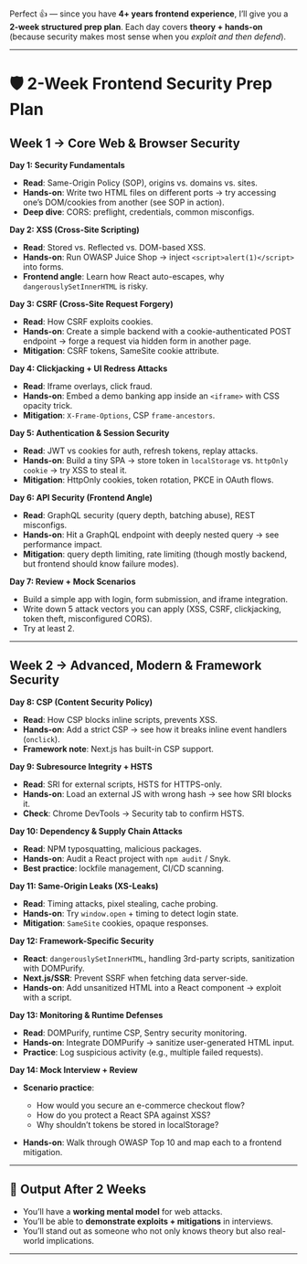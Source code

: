 Perfect 👍 — since you have **4+ years frontend experience**, I’ll give you a **2-week structured prep plan**.
Each day covers **theory + hands-on** (because security makes most sense when you *exploit and then defend*).

---

# 🛡️ 2-Week Frontend Security Prep Plan

## **Week 1 → Core Web & Browser Security**

**Day 1: Security Fundamentals**

* **Read**: Same-Origin Policy (SOP), origins vs. domains vs. sites.
* **Hands-on**: Write two HTML files on different ports → try accessing one’s DOM/cookies from another (see SOP in action).
* **Deep dive**: CORS: preflight, credentials, common misconfigs.

**Day 2: XSS (Cross-Site Scripting)**

* **Read**: Stored vs. Reflected vs. DOM-based XSS.
* **Hands-on**: Run OWASP Juice Shop → inject `<script>alert(1)</script>` into forms.
* **Frontend angle**: Learn how React auto-escapes, why `dangerouslySetInnerHTML` is risky.

**Day 3: CSRF (Cross-Site Request Forgery)**

* **Read**: How CSRF exploits cookies.
* **Hands-on**: Create a simple backend with a cookie-authenticated POST endpoint → forge a request via hidden form in another page.
* **Mitigation**: CSRF tokens, SameSite cookie attribute.

**Day 4: Clickjacking + UI Redress Attacks**

* **Read**: Iframe overlays, click fraud.
* **Hands-on**: Embed a demo banking app inside an `<iframe>` with CSS opacity trick.
* **Mitigation**: `X-Frame-Options`, CSP `frame-ancestors`.

**Day 5: Authentication & Session Security**

* **Read**: JWT vs cookies for auth, refresh tokens, replay attacks.
* **Hands-on**: Build a tiny SPA → store token in `localStorage` vs. `httpOnly cookie` → try XSS to steal it.
* **Mitigation**: HttpOnly cookies, token rotation, PKCE in OAuth flows.

**Day 6: API Security (Frontend Angle)**

* **Read**: GraphQL security (query depth, batching abuse), REST misconfigs.
* **Hands-on**: Hit a GraphQL endpoint with deeply nested query → see performance impact.
* **Mitigation**: query depth limiting, rate limiting (though mostly backend, but frontend should know failure modes).

**Day 7: Review + Mock Scenarios**

* Build a simple app with login, form submission, and iframe integration.
* Write down 5 attack vectors you can apply (XSS, CSRF, clickjacking, token theft, misconfigured CORS).
* Try at least 2.

---

## **Week 2 → Advanced, Modern & Framework Security**

**Day 8: CSP (Content Security Policy)**

* **Read**: How CSP blocks inline scripts, prevents XSS.
* **Hands-on**: Add a strict CSP → see how it breaks inline event handlers (`onclick`).
* **Framework note**: Next.js has built-in CSP support.

**Day 9: Subresource Integrity + HSTS**

* **Read**: SRI for external scripts, HSTS for HTTPS-only.
* **Hands-on**: Load an external JS with wrong hash → see how SRI blocks it.
* **Check**: Chrome DevTools → Security tab to confirm HSTS.

**Day 10: Dependency & Supply Chain Attacks**

* **Read**: NPM typosquatting, malicious packages.
* **Hands-on**: Audit a React project with `npm audit` / Snyk.
* **Best practice**: lockfile management, CI/CD scanning.

**Day 11: Same-Origin Leaks (XS-Leaks)**

* **Read**: Timing attacks, pixel stealing, cache probing.
* **Hands-on**: Try `window.open` + timing to detect login state.
* **Mitigation**: `SameSite` cookies, opaque responses.

**Day 12: Framework-Specific Security**

* **React**: `dangerouslySetInnerHTML`, handling 3rd-party scripts, sanitization with DOMPurify.
* **Next.js/SSR**: Prevent SSRF when fetching data server-side.
* **Hands-on**: Add unsanitized HTML into a React component → exploit with a script.

**Day 13: Monitoring & Runtime Defenses**

* **Read**: DOMPurify, runtime CSP, Sentry security monitoring.
* **Hands-on**: Integrate DOMPurify → sanitize user-generated HTML input.
* **Practice**: Log suspicious activity (e.g., multiple failed requests).

**Day 14: Mock Interview + Review**

* **Scenario practice**:

  * How would you secure an e-commerce checkout flow?
  * How do you protect a React SPA against XSS?
  * Why shouldn’t tokens be stored in localStorage?
* **Hands-on**: Walk through OWASP Top 10 and map each to a frontend mitigation.

---

## 🎯 Output After 2 Weeks

* You’ll have a **working mental model** for web attacks.
* You’ll be able to **demonstrate exploits + mitigations** in interviews.
* You’ll stand out as someone who not only knows theory but also real-world implications.

---
